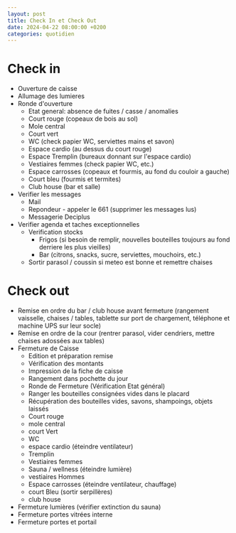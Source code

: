 ```yaml
--- 
layout: post 
title: Check In et Check Out
date: 2024-04-22 08:00:00 +0200
categories: quotidien
---
```


# Check in

- Ouverture de caisse
- Allumage des lumieres
- Ronde d'ouverture
  - Etat general: absence de fuites / casse / anomalies
  - Court rouge (copeaux de bois au sol)
  - Mole central
  - Court vert
  - WC (check papier WC, serviettes mains et savon)
  - Espace cardio (au dessus du court rouge)
  - Espace Tremplin (bureaux donnant sur l'espace cardio)
  - Vestiaires femmes (check papier WC, etc.)
  - Espace carrosses (copeaux et fourmis, au fond du couloir a gauche)
  - Court bleu (fourmis et termites)
  - Club house (bar et salle)
- Verifier les messages
  - Mail
  - Repondeur - appeler le 661 (supprimer les messages lus)
  - Messagerie Deciplus
- Verifier agenda et taches exceptionnelles
  - Verification stocks
    - Frigos (si besoin de remplir, nouvelles bouteilles toujours au fond derriere les plus vieilles)
    - Bar (citrons, snacks, sucre, serviettes, mouchoirs, etc.)
  - Sortir parasol / coussin si meteo est bonne et remettre chaises

# Check out

- Remise en ordre du bar / club house avant fermeture (rangement vaisselle, chaises / tables, tablette sur port de chargement, téléphone et machine UPS sur leur socle)
- Remise en ordre de la cour (rentrer parasol, vider cendriers, mettre chaises adossées aux tables)
- Fermeture de Caisse
  - Edition et préparation remise
  - Vérification des montants
  - Impression de la fiche de caisse
  - Rangement dans pochette du jour
  - Ronde de Fermeture (Vérification Etat général)
  - Ranger les bouteilles consignées vides dans le placard
  - Récupération des bouteilles vides, savons, shampoings, objets laissés
  - Court rouge
  - mole central
  - court Vert
  - WC
  - espace cardio (éteindre ventilateur)
  - Tremplin
  - Vestiaires femmes
  - Sauna / wellness (éteindre lumière)
  - vestiaires Hommes
  - Espace carrosses (éteindre ventilateur, chauffage)
  - court Bleu (sortir serpillères)
  - club house
- Fermeture lumières (vérifier extinction du sauna)
- Fermeture portes vitrées interne
- Fermeture portes et portail
